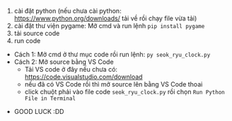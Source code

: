 1. cài đặt python (nếu chưa cài python: https://www.python.org/downloads/ tải về rồi chạy file vừa tải)
2. cài đặt thư viện pygame: Mở cmd và run lệnh `pip install pygame`
3. tải source code
4. run code
* Cách 1: Mở cmd ở thư mục code rồi run lệnh: `py seok_ryu_clock.py`
* Cách 2: Mở source bằng VS Code
    * Tải VS code ở đây nếu chưa có: https://code.visualstudio.com/download
    * nếu đã có VS Code rồi thì mở source lên bằng VS Code thoai
    * click chuột phải vào file code `seok_ryu_clock.py` rồi chọn `Run Python File in Terminal`
- GOOD LUCK :DD